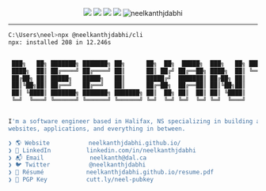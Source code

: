 <p align="center">
  <img src="https://img.shields.io/static/v1?label=last%20major%20release&message=May%201998&color=important">
  <img src="http://img.shields.io/static/v1?label=unminified%20size&message=5%20feet%2010%20inches&color=blue">
  <img src="http://img.shields.io/static/v1?label=vulnerabilities&message=heights&color=red">
  <img src="http://img.shields.io/static/v1?label=code%20quality&message=A%20for%20effort&color=success">
  <img src="https://komarev.com/ghpvc/?username=neelkanthjdabhi" alt="neelkanthjdabhi" />
</p>

---

```sh
C:\Users\neel>npx @neelkanthjdabhi/cli
npx: installed 208 in 12.246s


 ███╗   ██╗ ███████╗ ███████╗ ██╗      ██╗  ██╗  █████╗  ███╗   ██╗ ████████╗ ██╗  ██╗
 ████╗  ██║ ██╔════╝ ██╔════╝ ██║      ██║ ██╔╝ ██╔══██╗ ████╗  ██║ ╚══██╔══╝ ██║  ██║
 ██╔██╗ ██║ █████╗   █████╗   ██║      █████╔╝  ███████║ ██╔██╗ ██║    ██║    ███████║
 ██║╚██╗██║ ██╔══╝   ██╔══╝   ██║      ██╔═██╗  ██╔══██║ ██║╚██╗██║    ██║    ██╔══██║
 ██║ ╚████║ ███████╗ ███████╗ ███████╗ ██║  ██╗ ██║  ██║ ██║ ╚████║    ██║    ██║  ██║
 ╚═╝  ╚═══╝ ╚══════╝ ╚══════╝ ╚══════╝ ╚═╝  ╚═╝ ╚═╝  ╚═╝ ╚═╝  ╚═══╝    ╚═╝    ╚═╝  ╚═╝


I'm a software engineer based in Halifax, NS specializing in building and designing exceptional 
websites, applications, and everything in between.

❯ 🌎 Website           neelkanthjdabhi.github.io/
❯ 💼 LinkedIn          linkedin.com/in/neelkanthjdabhi
❯ 📬 Email             neelkanth@dal.ca
❯ 🐦 Twitter           @neelkanthjdabhi
❯ 👔 Résumé            neelkanthjdabhi.github.io/resume.pdf
❯ 🔐 PGP Key           cutt.ly/neel-pubkey
```
